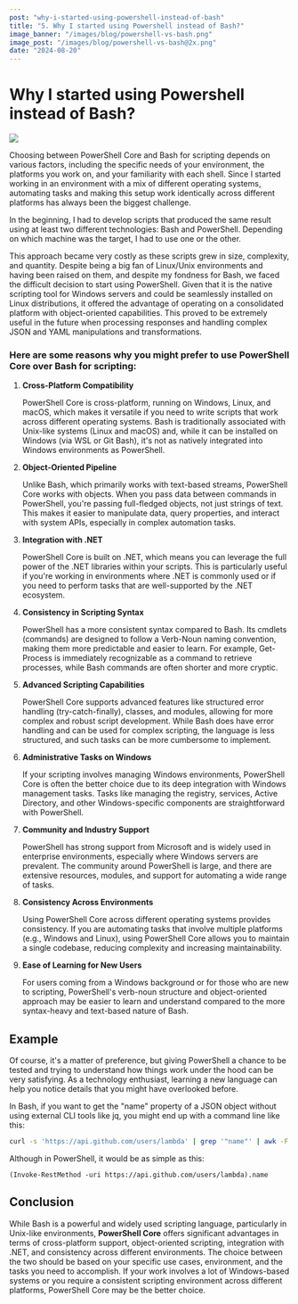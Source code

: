 ```yaml
---
post: "why-i-started-using-powershell-instead-of-bash"
title: "5. Why I started using Powershell instead of Bash?"
image_banner: "/images/blog/powershell-vs-bash.png"
image_post: "/images/blog/powershell-vs-bash@2x.png"
date: "2024-08-20"
---
```

# Why I started using Powershell instead of Bash?

<img src="https://repository-images.githubusercontent.com/301529364/80afd1cf-a018-4d3f-a6bf-1cf2e1e35dfc" />

Choosing between PowerShell Core and Bash for scripting depends on various factors, including the specific needs of your environment, the platforms you work on, and your familiarity with each shell. Since I started working in an environment with a mix of different operating systems, automating tasks and making this setup work identically across different platforms has always been the biggest challenge.

In the beginning, I had to develop scripts that produced the same result using at least two different technologies: Bash and PowerShell. Depending on which machine was the target, I had to use one or the other.

This approach became very costly as these scripts grew in size, complexity, and quantity. Despite being a big fan of Linux/Unix environments and having been raised on them, and despite my fondness for Bash, we faced the difficult decision to start using PowerShell. Given that it is the native scripting tool for Windows servers and could be seamlessly installed on Linux distributions, it offered the advantage of operating on a consolidated platform with object-oriented capabilities. This proved to be extremely useful in the future when processing responses and handling complex JSON and YAML manipulations and transformations.


### Here are some reasons why you might prefer to use PowerShell Core over Bash for scripting:

1. **Cross-Platform Compatibility**

    PowerShell Core is cross-platform, running on Windows, Linux, and macOS, which makes it versatile if you need to write scripts that work across different operating systems. Bash is traditionally associated with Unix-like systems (Linux and macOS) and, while it can be installed on Windows (via WSL or Git Bash), it's not as natively integrated into Windows environments as PowerShell.

2. **Object-Oriented Pipeline**

    Unlike Bash, which primarily works with text-based streams, PowerShell Core works with objects. When you pass data between commands in PowerShell, you're passing full-fledged objects, not just strings of text. This makes it easier to manipulate data, query properties, and interact with system APIs, especially in complex automation tasks.

3. **Integration with .NET**

    PowerShell Core is built on .NET, which means you can leverage the full power of the .NET libraries within your scripts. This is particularly useful if you're working in environments where .NET is commonly used or if you need to perform tasks that are well-supported by the .NET ecosystem.

4. **Consistency in Scripting Syntax**

    PowerShell has a more consistent syntax compared to Bash. Its cmdlets (commands) are designed to follow a Verb-Noun naming convention, making them more predictable and easier to learn. For example, Get-Process is immediately recognizable as a command to retrieve processes, while Bash commands are often shorter and more cryptic.

5. **Advanced Scripting Capabilities**

    PowerShell Core supports advanced features like structured error handling (try-catch-finally), classes, and modules, allowing for more complex and robust script development. While Bash does have error handling and can be used for complex scripting, the language is less structured, and such tasks can be more cumbersome to implement.

6. **Administrative Tasks on Windows**

    If your scripting involves managing Windows environments, PowerShell Core is often the better choice due to its deep integration with Windows management tasks. Tasks like managing the registry, services, Active Directory, and other Windows-specific components are straightforward with PowerShell.

7. **Community and Industry Support**

    PowerShell has strong support from Microsoft and is widely used in enterprise environments, especially where Windows servers are prevalent. The community around PowerShell is large, and there are extensive resources, modules, and support for automating a wide range of tasks.

8. **Consistency Across Environments**

    Using PowerShell Core across different operating systems provides consistency. If you are automating tasks that involve multiple platforms (e.g., Windows and Linux), using PowerShell Core allows you to maintain a single codebase, reducing complexity and increasing maintainability.

9. **Ease of Learning for New Users**

    For users coming from a Windows background or for those who are new to scripting, PowerShell's verb-noun structure and object-oriented approach may be easier to learn and understand compared to the more syntax-heavy and text-based nature of Bash.

## Example

Of course, it's a matter of preference, but giving PowerShell a chance to be tested and trying to understand how things work under the hood can be very satisfying. As a technology enthusiast, learning a new language can help you notice details that you might have overlooked before.

In Bash, if you want to get the "name" property of a JSON object without using external CLI tools like jq, you might end up with a command line like this:

```bash
curl -s 'https://api.github.com/users/lambda' | grep '"name"' | awk -F',' '{print $1}' | cut -d':' -f2 | sed 's/'\"'/''/g' | xargs
```

Although in PowerShell, it would be as simple as this:

```pwsh
(Invoke-RestMethod -uri https://api.github.com/users/lambda).name
```

## Conclusion

While Bash is a powerful and widely used scripting language, particularly in Unix-like environments, **PowerShell Core** offers significant advantages in terms of cross-platform support, object-oriented scripting, integration with .NET, and consistency across different environments. The choice between the two should be based on your specific use cases, environment, and the tasks you need to accomplish. If your work involves a lot of Windows-based systems or you require a consistent scripting environment across different platforms, PowerShell Core may be the better choice.
